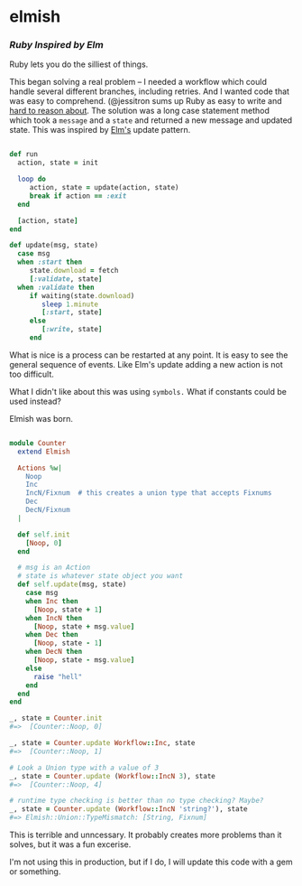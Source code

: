 # elmish
### _Ruby Inspired by Elm_

Ruby lets you do the silliest of things.

This began solving a real problem – I needed a workflow which could handle several different branches, including retries.  And I wanted code that was easy to comprehend. (@jessitron sums up Ruby as easy to write and [hard to reason about](https://www.youtube.com/watch?v=jJ4e6cIBgYM). The solution was a long case statement method which took a `message` and a `state` and returned a new message and updated state.  This was inspired by [Elm's](http://elm-lang.org) update pattern.

```ruby

def run
  action, state = init

  loop do
     action, state = update(action, state)
     break if action == :exit
  end

  [action, state]
end

def update(msg, state)
  case msg
  when :start then
     state.download = fetch
     [:validate, state]
  when :validate then
     if waiting(state.download) 
        sleep 1.minute
        [:start, state]
     else
        [:write, state]
     end
```

What is nice is a process can be restarted at any point.  It is easy to see the general sequence of events. Like Elm's update adding a new action is not too difficult.

What I didn't like about this was using `symbols.`  What if constants could be used instead?  

Elmish was born.

```ruby

module Counter
  extend Elmish

  Actions %w|
    Noop
    Inc
    IncN/Fixnum  # this creates a union type that accepts Fixnums
    Dec
    DecN/Fixnum
  |

  def self.init
    [Noop, 0]
  end

  # msg is an Action
  # state is whatever state object you want
  def self.update(msg, state)
    case msg
    when Inc then
      [Noop, state + 1]
    when IncN then
      [Noop, state + msg.value]
    when Dec then
      [Noop, state - 1]
    when DecN then
      [Noop, state - msg.value]
    else
      raise "hell"
    end
  end
end

_, state = Counter.init
#=>  [Counter::Noop, 0]

_, state = Counter.update Workflow::Inc, state
#=>  [Counter::Noop, 1]

# Look a Union type with a value of 3
_, state = Counter.update (Workflow::IncN 3), state
#=>  [Counter::Noop, 4]

# runtime type checking is better than no type checking? Maybe? 
_, state = Counter.update (Workflow::IncN 'string?'), state
#=> Elmish::Union::TypeMismatch: [String, Fixnum]

```

This is terrible and unncessary. It probably creates more problems than it solves, but it was a fun excerise.

I'm not using this in production, but if I do, I will update this code with a gem or something.
